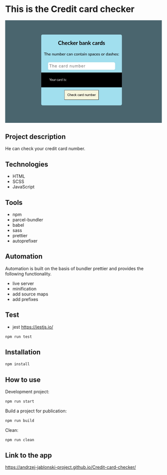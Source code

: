 # This is the Credit card checker

![screenshot project](cover.jpg)

## Project description

He can check your credit card number.

## Technologies

-   HTML
-   SCSS
-   JavaScript

## Tools

-   npm
-   parcel-bundler
-   babel
-   sass
-   prettier
-   autoprefixer

## Automation

Automation is built on the basis of bundler prettier and provides the following functionality.

-   live server
-   minification
-   add source maps
-   add prefixes

## Test

-   jest https://jestjs.io/

```bash
npm run test
```

## Installation

```bash
npm install
```

## How to use

Development project:

```bash
npm run start
```

Build a project for publication:

```bash
npm run build
```

Clean:

```bash
npm run clean
```

## Link to the app

https://andrzej-jablonski-project.github.io/Credit-card-checker/
